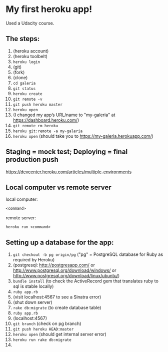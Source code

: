 # My first heroku app!

Used a Udacity course.

## The steps:

1. (heroku account)
2. (heroku toolbelt)
3. `heroku login`
4. (git)
5. (fork)
6. (clone)
7. `cd galeria`
8. `git status`
9. `heroku create`
10. `git remote -v`
11. `git push heroku master`
12. `heroku open`
13. (I changed my app’s URL/name to "my-galeria" at https://dashboard.heroku.com/)
14. `git remote rm heroku`
15. `heroku git:remote -a my-galeria`
16. `heroku open` (should take you to https://my-galeria.herokuapp.com/)

## Staging = mock test; Deploying = final production push

https://devcenter.heroku.com/articles/multiple-environments

## Local computer vs remote server

local computer:

`<command>`

remote server:

`heroku run <command>`

## Setting up a database for the app:

1. `git checkout -b pg origin/pg` ("pg" = PostgreSQL database for Ruby as required by Heroku)
2. (postgresql: http://postgresapp.com/ or http://www.postgresql.org/download/windows/ or http://www.postgresql.org/download/linux/ubuntu/)
3. `bundle install` (to check the ActiveRecord gem that translates ruby to sql is stable locally)
4. `ruby app.rb`
5. (visit localhost:4567 to see a Sinatra error)
6. (shut down server)
7. `rake db:migrate` (to create database table)
8. `ruby app.rb`
9. (localhost:4567)
10. `git branch` (check on pg branch)
11. `git push heroku HEAD:master`
12. `heroku open` (should get internal server error)
13. `heroku run rake db:migrate`
14. 
